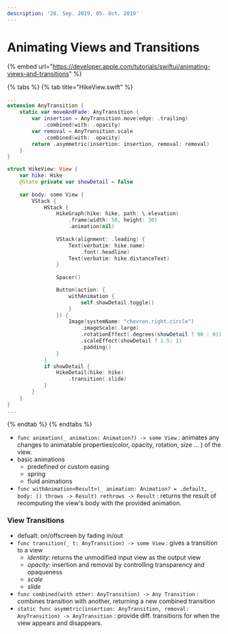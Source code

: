 ```yaml
---
description: '28. Sep. 2019, 05. Oct. 2019'
---
```


# Animating Views and Transitions

{% embed url="https://developer.apple.com/tutorials/swiftui/animating-views-and-transitions" %}

{% tabs %}
{% tab title="HikeView.swift" %}
```swift
...
extension AnyTransition {
    static var moveAndFade: AnyTransition {
        var insertion = AnyTransition.move(edge: .trailing)
            .combined(with: .opacity)
        var removal = AnyTransition.scale
            .combined(with: .opacity)
        return .asymmetric(insertion: insertion, removal: removal)
    }
}

struct HikeView: View {
    var hike: Hike
    @State private var showDetail = false
    
    var body: some View {
        VStack {
            HStack {
                HikeGraph(hike: hike, path: \.elevation)
                    .frame(width: 50, height: 30)
                    .animation(nil)
                
                VStack(alignment: .leading) {
                    Text(verbatim: hike.name)
                        .font(.headline)
                    Text(verbatim: hike.distanceText)
                }
                
                Spacer()

                Button(action: {
                    withAnimation {
                        self.showDetail.toggle()
                    }
                }) {
                    Image(systemName: "chevron.right.circle")
                        .imageScale(.large)
                        .rotationEffect(.degrees(showDetail ? 90 : 0))
                        .scaleEffect(showDetail ? 1.5: 1)
                        .padding()
                }
            }
            if showDetail {
                HikeDetail(hike: hike)
                    .transition(.slide)
            }
        }
    }
}
...
```
{% endtab %}
{% endtabs %}

* `func animation(_ animation: Animation?) -> some View` : animates any changes to animatable properties\(color, opacity, rotation, size ... \) of the view.
* basic animations
  * predefined or custom easing
  * spring
  * fluid animations
* `func withAnimation<Result>(_ animation: Animation? = .default, _ body: () throws -> Result) rethrows -> Result` : returns the result of recomputing the view's body with the provided animation.

### View Transitions

* defualt: on/offscreen by fading in/out
* `func transition(_ t: AnyTransition) -> some View` : gives a transition to a view
  * _identity_: returns the unmodified input view as the output view
  * _opacity_: insertion and removal by controlling transparency and opaqueness
  * _scale_
  * _slide_
* `func combined(with other: AnyTransition) -> Any Transition` : combines transition with another, returning a new combined transition
* `static func asymmtric(insertion: AnyTransition, removal: AnyTransition) -> AnyTransition` : provide diff. transitions for when the view appears and disappears.





